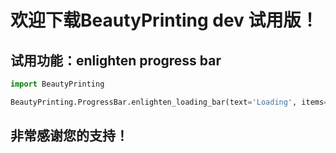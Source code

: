# 欢迎下载BeautyPrinting dev 试用版！
## 试用功能：enlighten progress bar
```python
import BeautyPrinting

BeautyPrinting.ProgressBar.enlighten_loading_bar(text='Loading', items=200, sleep=0.01, color='cyan')
```
## 非常感谢您的支持！